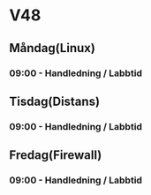 # V48

## Måndag(Linux) 
### 09:00 - Handledning / Labbtid

## Tisdag(Distans)
### 09:00 - Handledning / Labbtid

## Fredag(Firewall) 
### 09:00 - Handledning / Labbtid